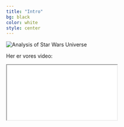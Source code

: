 ```yaml
---
title: "Intro"
bg: black
color: white
style: center
---
```


<img src="img/icons/sw_logo.png" alt="Analysis of Star Wars Universe">

Her er vores video:
<div class="icontain"><iframe src="//www.youtube.com/embed/1MW30_H34g0" allowfullscreen></iframe></div>